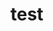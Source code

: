 <!--
 * @Descripttion: 
 * @version: 
 * @Author: shenjia
 * @Date: 2021-06-18 14:32:07
 * @LastEditors: shenjia
 * @LastEditTime: 2021-06-18 15:27:21
-->
# test